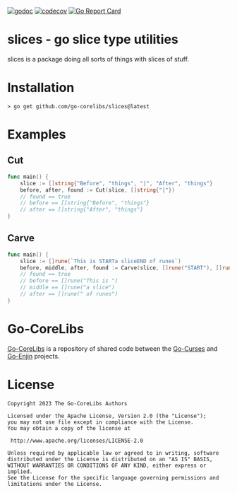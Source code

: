 [![godoc](https://img.shields.io/badge/godoc-reference-blue.svg)](https://pkg.go.dev/github.com/go-corelibs/slices)
[![codecov](https://codecov.io/gh/go-corelibs/slices/graph/badge.svg?token=JCylkSZcov)](https://codecov.io/gh/go-corelibs/slices)
[![Go Report Card](https://goreportcard.com/badge/github.com/go-corelibs/slices)](https://goreportcard.com/report/github.com/go-corelibs/slices)

# slices - go slice type utilities

slices is a package doing all sorts of things with slices of stuff.

# Installation

``` shell
> go get github.com/go-corelibs/slices@latest
```

# Examples

## Cut

``` go
func main() {
    slice := []string{"Before", "things", "|", "After", "things"}
    before, after, found := Cut(slice, []string{"|"})
    // found == true
    // before == []string{"Before", "things"}
    // after == []string{"After", "things"}
}
```

## Carve

``` go
func main() {
    slice := []rune(`This is STARTa sliceEND of runes`)
    before, middle, after, found := Carve(slice, []rune("START"), []rune("END"))
    // found == true
    // before == []rune("This is ")
    // middle == []rune("a slice")
    // after == []rune(" of runes")
}
```

# Go-CoreLibs

[Go-CoreLibs] is a repository of shared code between the [Go-Curses] and
[Go-Enjin] projects.

# License

```
Copyright 2023 The Go-CoreLibs Authors

Licensed under the Apache License, Version 2.0 (the "License");
you may not use file except in compliance with the License.
You may obtain a copy of the license at

 http://www.apache.org/licenses/LICENSE-2.0

Unless required by applicable law or agreed to in writing, software
distributed under the License is distributed on an "AS IS" BASIS,
WITHOUT WARRANTIES OR CONDITIONS OF ANY KIND, either express or implied.
See the License for the specific language governing permissions and
limitations under the License.
```

[Go-CoreLibs]: https://github.com/go-corelibs
[Go-Curses]: https://github.com/go-curses
[Go-Enjin]: https://github.com/go-enjin
